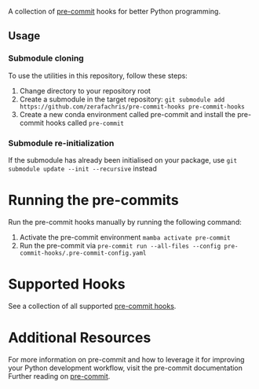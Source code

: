 A collection of [pre-commit](https://pre-commit.com) hooks for better Python programming.

## Usage
### Submodule cloning
To use the utilities in this repository, follow these steps:

1. Change directory to your repository root
2. Create a submodule in the target repository: ```git submodule add https://github.com/zerafachris/pre-commit-hooks pre-commit-hooks```
3. Create a new conda environment called pre-commit and install the pre-commit hooks called `pre-commit`

### Submodule re-initialization
If the submodule has already been initialised on your package, use `git submodule update --init --recursive` instead


# Running the pre-commits
Run the pre-commit hooks manually by running the following command:
1. Activate the pre-commit environment ```mamba activate pre-commit```
2. Run the pre-commit via ```pre-commit run --all-files --config pre-commit-hooks/.pre-commit-config.yaml```
 
# Supported Hooks
See a collection of all supported [pre-commit hooks](https://pre-commit.com/hooks.html).

# Additional Resources
For more information on pre-commit and how to leverage it for improving your Python development workflow, visit the pre-commit documentation Further reading on [pre-commit](https://pre-commit.com/).